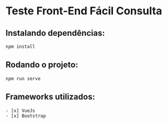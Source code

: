 # Teste Front-End Fácil Consulta

## Instalando dependências:

```
npm install
```

## Rodando o projeto:
```
npm run serve
```

## Frameworks utilizados:
```
- [x] VueJs
- [x] Bootstrap 
```